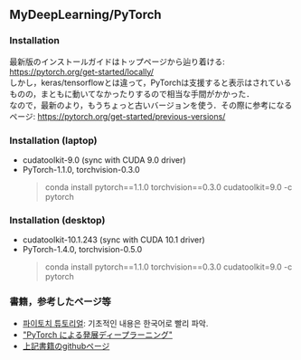 ## MyDeepLearning/PyTorch

### Installation

最新版のインストールガイドはトップページから辿り着ける: https://pytorch.org/get-started/locally/  
しかし，keras/tensorflowとは違って，PyTorchは支援すると表示はされているものの，まともに動いてなかったりするので相当な手間がかかった．  
なので，最新のより，もうちょっと古いバージョンを使う．その際に参考になるページ: https://pytorch.org/get-started/previous-versions/  


### Installation (laptop)

- cudatoolkit-9.0 (sync with CUDA 9.0 driver)  
- PyTorch-1.1.0, torchvision-0.3.0  
    > conda install pytorch==1.1.0 torchvision==0.3.0 cudatoolkit=9.0 -c pytorch  

### Installation (desktop)

- cudatoolkit-10.1.243 (sync with CUDA 10.1 driver)  
- PyTorch-1.4.0, torchvision-0.5.0  
    > conda install pytorch==1.1.0 torchvision==0.3.0 cudatoolkit=9.0 -c pytorch  


### 書籍，参考したページ等

- [파이토치 튜토리얼](https://tutorials.pytorch.kr/): 기초적인 내용은 한국어로 빨리 파악.  
- ["PyTorch による発展ディープラーニング"](https://www.amazon.co.jp/dp/B07VPDVNKW)  
- [上記書籍のgithubページ](https://github.com/YutaroOgawa/pytorch_advanced)  
